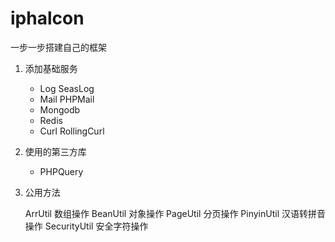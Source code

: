 # iphalcon
一步一步搭建自己的框架
1. 添加基础服务
	
	* Log    SeasLog 
	* Mail   PHPMail
	* Mongodb
	* Redis
	* Curl   RollingCurl

2. 使用的第三方库

	* PHPQuery 

3. 公用方法
	
	ArrUtil 		数组操作
	BeanUtil		对象操作
	PageUtil		分页操作
	PinyinUtil		汉语转拼音操作
	SecurityUtil	安全字符操作
